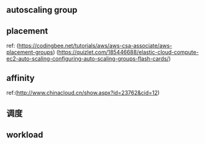 ## autoscaling group

## placement
ref: (https://codingbee.net/tutorials/aws/aws-csa-associate/aws-placement-groups)
(https://quizlet.com/185446688/elastic-cloud-compute-ec2-auto-scaling-configuring-auto-scaling-groups-flash-cards/)


## affinity
ref:(http://www.chinacloud.cn/show.aspx?id=23762&cid=12)

## 调度

## workload
